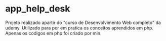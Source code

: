 # app_help_desk
Projeto realizado apartir do "curso de Desenvolvimento Web completo" da udemy.
Utilizado para por em pratica os conceitos aprendidos em php.
Apenas os codigos em php foi criado por min.
